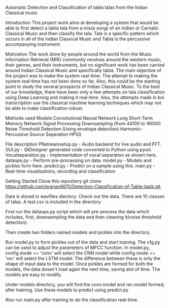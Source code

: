 Automatic Detection and Classification of tabla talas from the Indian Classical music

Introduction
This project work aims at developing a system that would be able to first detect a tabla tala from a mix(a song) of an Indian or Carnatic Classical Music and then classify the tala. Tala is a specific pattern which occurs in all of the Indian Classical Music and Tabla is the percussive accompanying instrument.

Motivation
The work done by people around the world from the Music Information Retrieval (MIR) community revolves around the western music, their genres, and their instruments, but no significant work has been carried around Indian Classical Music and specifically tabla. The main objective of the project was to make the system real-time. The attempt to making the system real-time has not been done so far. Also, this could be the starting point to study the several prospects of Indian Classical Music. To the best of our knowledge, there have been only a few attempts on tala classification using Deep Learning and making it real-time. Also, the attempts made in bol transcription use the classical machine learning techniques which may not be able to make classification robust.

Methods used
     Models
     Convolutional Neural Network
     Long Short-Term Memory Network
     Signal Processing
     Downsampling (from 44100 to 16000)
     Noise Threshold Detection (Using envelope detection)
     Harmonic-Percussive Source Separation HPSS
     
File description
PNstreamsetup.py - Audio backend for live audio and FFT.
GUI.py - QtDesigner generated code converted to Python using pyuic
Vocalseparation.py - Implementation of vocal separation as shown here.
dataops.py - Perform pre-processing on data.
model.py - Models and pickles form here.
predict.py - Predict on a sample using this.
main.py - Real-time visualisations, recording and classification

Getting Started
Clone this repository git clone https://github.com/pranav6670/Detection-Classification-of-Tabla-taals.git.

Data is stored in wavfiles diectory. Check-out the data. There are 10 classes of talas. A test.csv is included in the directory

First run the dataops.py script which will pre-process the data which includes, first, downsampling the data and then cleaning it(noise threshold detection).

Then create two folders named models and pickles into the directory.

Run model.py to form pickles out of the data and start training. The cfg.py can be used to adjust the parameters of MFCC function. In model.py, config.mode == 'conv' will select the CNN model while config.mode == 'rec' will select the LSTM model. The difference between these is only the shape of input data to the model. Once pickles are formed for both the models, the data dosen't load again the next time, saving alot of time. The models are easy to modify.

Under models directory, you will find the conv.model and rec.model formed, after training. Use these models to predict using predict.py

Also run main.py after training to do the classification real-time.

